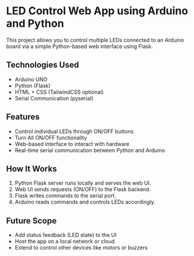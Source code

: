 # LED Control Web App using Arduino and Python

This project allows you to control multiple LEDs connected to an Arduino board via a simple Python-based web interface using Flask.

##  Technologies Used
- Arduino UNO
- Python (Flask)
- HTML + CSS (TailwindCSS optional)
- Serial Communication (pyserial)

##  Features
- Control individual LEDs through ON/OFF buttons
- Turn All ON/OFF functionality
- Web-based interface to interact with hardware
- Real-time serial communication between Python and Arduino

##  How It Works
1. Python Flask server runs locally and serves the web UI.
2. Web UI sends requests (ON/OFF) to the Flask backend.
3. Flask writes commands to the serial port.
4. Arduino reads commands and controls LEDs accordingly.

##  Future Scope
- Add status feedback (LED state) to the UI
- Host the app on a local network or cloud
- Extend to control other devices like motors or buzzers
